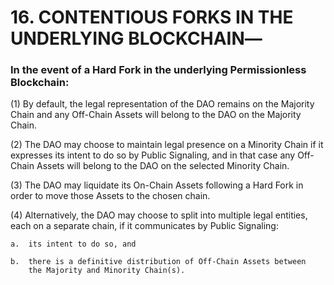 # 16.  CONTENTIOUS FORKS IN THE UNDERLYING BLOCKCHAIN―

 
### In the event of a Hard Fork in the underlying Permissionless Blockchain: 

(1) By default, the legal representation of the DAO remains on the
    Majority Chain and any Off-Chain Assets will belong to the DAO on
    the Majority Chain.

(2) The DAO may choose to maintain legal presence on a Minority Chain if
    it expresses its intent to do so by Public Signaling, and in that
    case any Off-Chain Assets will belong to the DAO on the selected
    Minority Chain.

(3) The DAO may liquidate its On-Chain Assets following a Hard Fork in
    order to move those Assets to the chosen chain.

(4) Alternatively, the DAO may choose to split into multiple legal
    entities, each on a separate chain, if it communicates by Public
    Signaling:

    a.  its intent to do so, and

    b.  there is a definitive distribution of Off-Chain Assets between
        the Majority and Minority Chain(s).
